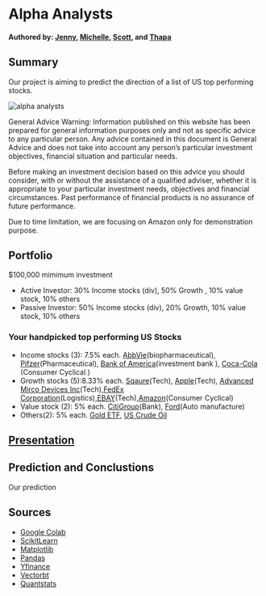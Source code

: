 # Alpha Analysts
#### Authored by: [Jenny](https://github.com/jennyntd), [Michelle](https://github.com/MishQ666), [Scott](https://github.com/Bomegolf), and [Thapa](https://github.com/TribThapa)


## Summary 
Our project is aiming to predict the direction of a list of US top performing stocks. 

![alpha analysts](https://techcrunch.com/wp-content/uploads/2019/06/GettyImages-1051659174.jpg?w=730&crop=1)

General Advice Warning:  Information published on this website has been prepared for general information purposes only and not as specific advice to any particular person. Any advice contained in this document is General Advice and does not take into account any person’s particular investment objectives, financial situation and particular needs.

Before making an investment decision based on this advice you should consider, with or without the assistance of a qualified adviser, whether it is appropriate to your particular investment needs, objectives and financial circumstances.  Past performance of financial products is no assurance of future performance.

Due to time limitation, we are focusing on Amazon only for demonstration purpose. 


## Portfolio 
$100,000 mimimum investment 
- Active Investor: 30% Income stocks (div), 50% Growth , 10% value stock, 10% others
- Passive Investor: 50% Income stocks (div), 20% Growth, 10% value stock, 10% others

### Your handpicked top performing US Stocks 
- Income stocks (3): 7.5% each.  [AbbVie](https://finance.yahoo.com/quote/ABBV/)(biopharmaceutical), [Pifzer](https://finance.yahoo.com/quote/PFE/)(Pharmaceutical), [Bank of America](https://finance.yahoo.com/quote/BAC/)(investment bank
), [Coca-Cola](https://finance.yahoo.com/quote/KO/)  (Consumer Cyclical
)
- Growth stocks (5):8.33% each.  [Sqaure](https://finance.yahoo.com/quote/SQ/)(Tech), [Apple](https://finance.yahoo.com/quote/AAPL/)(Tech), [Advanced Mirco Devices Inc](https://finance.yahoo.com/quote/AMD/)(Tech),[FedEx Corporation](https://finance.yahoo.com/quote/FDX/)(Logistics),[EBAY](https://finance.yahoo.com/quote/EBAY/)(Tech),[Amazon](https://finance.yahoo.com/quote/EBAY/)(Consumer Cyclical)
- Value stock (2): 5% each. [CitiGroup](https://finance.yahoo.com/quote/C/)(Bank), [Ford](https://finance.yahoo.com/quote/F/)(Auto manufacture)
- Others(2): 5% each. [Gold ETF](https://au.finance.yahoo.com/quote/GOLD.AX/), [US Crude Oil](https://finance.yahoo.com/quote/CL=F/) 


## [Presentation](https://github.com/MishQ666/Project_2/tree/main/Presentation)


## Prediction and Conclustions

Our prediction 

## Sources
- [Google Colab](https://drive.google.com/drive/folders/1abuvNk-AlsIswHqVwza9GbKKlGb1UYDL)
- [ScikitLearn](https://scikit-learn.org/stable/)
- [Matplotlib](https://matplotlib.org/)
- [Pandas](https://pandas.pydata.org/pandas-docs/stable/user_guide/10min.html)
- [Yfinance](https://pypi.org/project/yfinance/)
- [Vectorbt](https://vectorbt.dev/)
- [Quantstats](https://www.youtube.com/watch?v=gsS3JxPXXvg)











